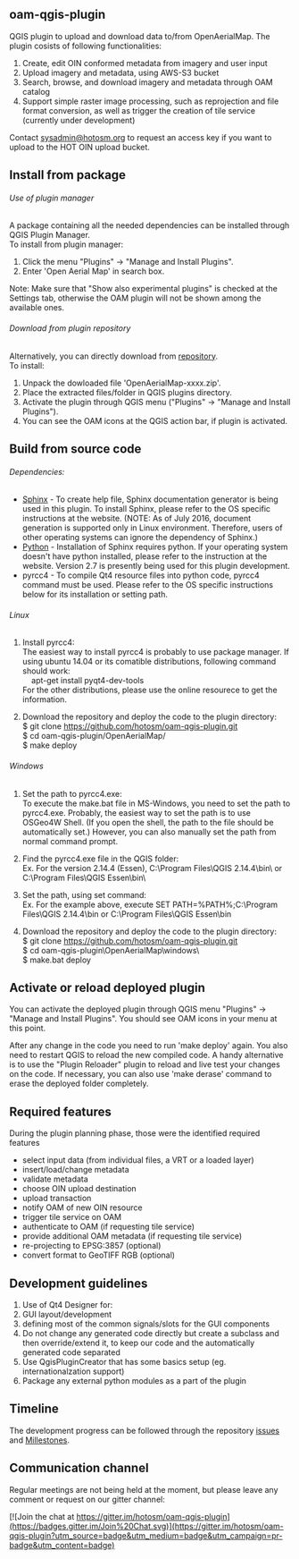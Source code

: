 ## oam-qgis-plugin

QGIS plugin to upload and download data to/from OpenAerialMap. The plugin cosists of following functionalities:  
1) Create, edit OIN conformed metadata from imagery and user input  
2) Upload imagery and metadata, using AWS-S3 bucket  
3) Search, browse, and download imagery and metadata through OAM catalog  
4) Support simple raster image processing, such as reprojection and file format conversion, as well as trigger the creation of tile service (currently under development)

Contact sysadmin@hotosm.org to request an access key if you want to upload to the HOT OIN upload bucket.

## Install from package

###### Use of plugin manager
A package containing all the needed dependencies can be installed through QGIS Plugin Manager.  
To install from plugin manager:  
1. Click the menu "Plugins" -> "Manage and Install Plugins".  
2. Enter 'Open Aerial Map' in search box.  

Note: Make sure that "Show also experimental plugins" is checked at the Settings tab, otherwise the OAM plugin will not be shown among the available ones.

###### Download from plugin repository
Alternatively, you can directly download from  [repository](https://plugins.qgis.org/plugins/OpenAerialMap/).  
To install:  
1. Unpack the dowloaded file 'OpenAerialMap-xxxx.zip'.  
2. Place the extracted files/folder in QGIS plugins directory.  
3. Activate the plugin through QGIS menu ("Plugins" -> "Manage and Install Plugins").  
4. You can see the OAM icons at the QGIS action bar, if plugin is activated.

## Build from source code

###### Dependencies:
* [Sphinx](http://www.sphinx-doc.org/en/stable/install.html) - To create help file, Sphinx documentation generator is being used in this plugin. To install Sphinx, please refer to the OS specific instructions at the website. (NOTE: As of July 2016, document generation is supported only in Linux environment. Therefore, users of other operating systems can ignore the dependency of Sphinx.)
* [Python](https://www.python.org/) - Installation of Sphinx requires python. If your operating system doesn't have python installed, please refer to the instruction at the website. Version 2.7 is presently being used for this plugin development.
* pyrcc4 - To compile Qt4 resource files into python code, pyrcc4 command must be used. Please refer to the OS specific instructions below for its installation or setting path.

###### Linux
1. Install pyrcc4:  
The easiest way to install pyrcc4 is probably to use package manager.
If using ubuntu 14.04 or its comatible distributions, following command should work:  
&nbsp;&nbsp;&nbsp;&nbsp;apt-get install pyqt4-dev-tools  
For the other distributions, please use the online resourece to get the information.

2. Download the repository and deploy the code to the plugin directory:  
$ git clone https://github.com/hotosm/oam-qgis-plugin.git  
$ cd oam-qgis-plugin/OpenAerialMap/  
$ make deploy

###### Windows
1. Set the path to pyrcc4.exe:  
To execute the make.bat file in MS-Windows, you need to set the path to pyrcc4.exe. Probably, the easiest way to set the path is to use OSGeo4W Shell. (If you open the shell, the path to the file should be automatically set.) However, you can also manually set the path from normal command prompt.

  1. Find the pyrcc4.exe file in the QGIS folder:  
  Ex. For the version 2.14.4 (Essen), C:\Program Files\QGIS 2.14.4\bin\ or C:\Program Files\QGIS Essen\bin\

  2. Set the path, using set command:  
  Ex. For the example above, execute SET PATH=%PATH%;C:\Program Files\QGIS 2.14.4\bin or C:\Program Files\QGIS Essen\bin

2. Download the repository and deploy the code to the plugin directory:  
$ git clone https://github.com/hotosm/oam-qgis-plugin.git  
$ cd oam-qgis-plugin\OpenAerialMap\windows\  
$ make.bat deploy

## Activate or reload deployed plugin

You can activate the deployed plugin through QGIS menu "Plugins" -> "Manage and Install Plugins". You should see OAM icons in your menu at this point.

After any change in the code you need to run 'make deploy' again. You also need to restart QGIS to reload the new compiled code. A handy alternative is to use the "Plugin Reloader" plugin to reload and live test your changes on the code. If necessary, you can also use 'make derase' command to erase the deployed folder completely.

## Required features

During the plugin planning phase, those were the identified required features

* select input data (from individual files, a VRT or a loaded layer)
* insert/load/change metadata
* validate metadata
* choose OIN upload destination
* upload transaction
* notify OAM of new OIN resource
* trigger tile service on OAM
* authenticate to OAM (if requesting tile service)
* provide additional OAM metadata (if requesting tile service)
* re-projecting to EPSG:3857 (optional)
* convert format to GeoTIFF RGB (optional)

## Development guidelines

1. Use of Qt4 Designer for:
  1. GUI layout/development
  2. defining most of the common signals/slots for the GUI components
2. Do not change any generated code directly but create a subclass and then
override/extend it, to keep our code and the automatically generated code
separated
3. Use QgisPluginCreator that has some basics setup (eg. internationalzation support)
4. Package any external python modules as a part of the plugin

## Timeline

The development progress can be followed through the repository [issues](https://github.com/hotosm/oam-qgis-plugin/issues) and [Millestones](https://github.com/hotosm/oam-qgis-plugin/milestones).

## Communication channel

Regular meetings are not being held at the moment, but please leave any comment or request on our gitter channel:

[![Join the chat at https://gitter.im/hotosm/oam-qgis-plugin](https://badges.gitter.im/Join%20Chat.svg)](https://gitter.im/hotosm/oam-qgis-plugin?utm_source=badge&utm_medium=badge&utm_campaign=pr-badge&utm_content=badge)
